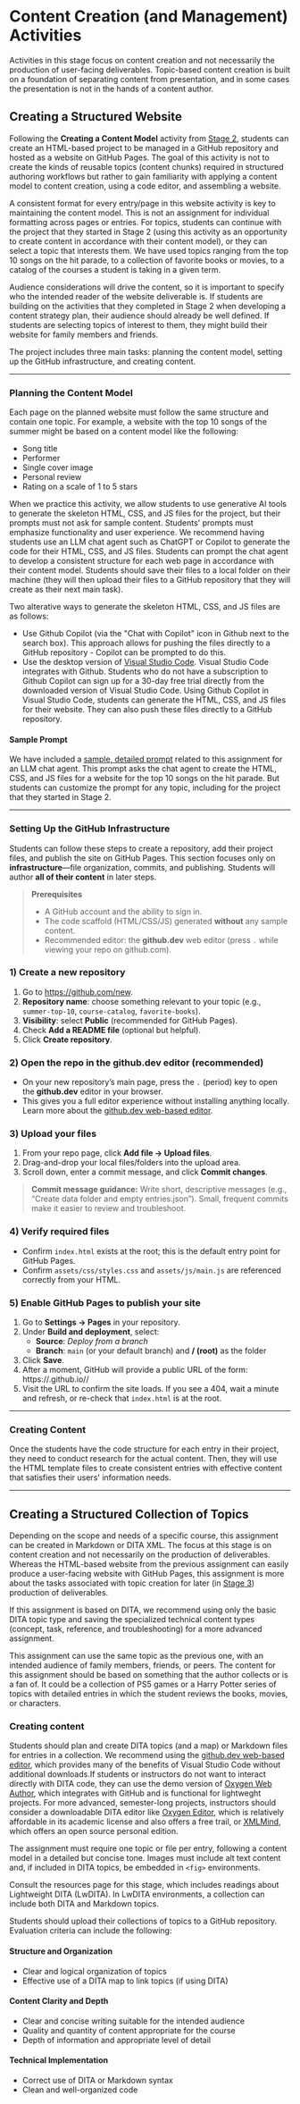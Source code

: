 # Content Creation (and Management) Activities

Activities in this stage focus on content creation and not necessarily the production of user-facing deliverables. Topic-based content creation is built on a foundation of separating content from presentation, and in some cases the presentation is not in the hands of a content author. 

## Creating a Structured Website

Following the **Creating a Content Model** activity from [Stage 2](../stage2/contentstrategyactivities.md), students can create an HTML-based project to be managed in a GitHub repository and hosted as a website on GitHub Pages. The goal of this activity is not to create the kinds of reusable topics (content chunks) required in structured authoring workflows but rather to gain familiarity with applying a content model to content creation, using a code editor, and assembling a website.

A consistent format for every entry/page in this website activity is key to maintaining the content model. This is not an assignment for individual formatting across pages or entries. For topics, students can continue with the project that they started in Stage 2 (using this activity as an opportunity to create content in accordance with their content model), or they can select a topic that interests them. We have used topics ranging from the top 10 songs on the hit parade, to a collection of favorite books or movies, to a catalog of the courses a student is taking in a given term. 

Audience considerations will drive the content, so it is important to specify who the intended reader of the website deliverable is. If students are building on the activities that they completed in Stage 2 when developing a content strategy plan, their audience should already be well defined. If students are selecting topics of interest to them, they might build their website for family members and friends.

The project includes three main tasks: planning the content model, setting up the GitHub infrastructure, and creating content.

---

### Planning the Content Model

Each page on the planned website must follow the same structure and contain one topic. For example, a website with the top 10 songs of the summer might be based on a content model like the following:

- Song title  
- Performer  
- Single cover image  
- Personal review  
- Rating on a scale of 1 to 5 stars  

When we practice this activity, we allow students to use generative AI tools to generate the skeleton HTML, CSS, and JS files for the project, but their prompts must not ask for sample content. Students' prompts must emphasize functionality and user experience. We recommend having students use an LLM chat agent such as ChatGPT or Copilot to generate the code for their HTML, CSS, and JS files. Students can prompt the chat agent to develop a consistent structure for each web page in accordance with their content model. Students should save their files to a local folder on their machine (they will then upload their files to a GitHub repository that they will create as their next main task). 

Two alterative ways to generate the skeleton HTML, CSS, and JS files are as follows: 
- Use Github Copilot (via the "Chat with Copilot" icon in Github next to the search box). This approach allows for pushing the files directly to a GitHub repository - Copilot can be prompted to do this.
- Use the desktop version of [Visual Studio Code](https://code.visualstudio.com/). Visual Studio Code integrates with Github. Students who do not have a subscription to Github Copilot can sign up for a 30-day free trial directly from the downloaded version of Visual Studio Code. Using Github Copilot in Visual Studio Code, students can generate the HTML, CSS, and JS files for their website. They can also push these files directly to a GitHub repository.  

#### Sample Prompt

We have included a [sample, detailed prompt](sample-prompt.md) related to this assignment for an LLM chat agent. This prompt asks the chat agent to create the HTML, CSS, and JS files for a website for the top 10 songs on the hit parade. But students can customize the prompt for any topic, including for the project that they started in Stage 2. 

---

### Setting Up the GitHub Infrastructure

Students can follow these steps to create a repository, add their project files, and publish the site on GitHub Pages. This section focuses only on **infrastructure**—file organization, commits, and publishing. Students will author **all of their content** in later steps.

> **Prerequisites**
> - A GitHub account and the ability to sign in.
> - The code scaffold (HTML/CSS/JS) generated **without** any sample content.
> - Recommended editor: the **github.dev** web editor (press `.` while viewing your repo on github.com).


### 1) Create a new repository

1. Go to <https://github.com/new>.
2. **Repository name**: choose something relevant to your topic (e.g., `summer-top-10`, `course-catalog`, `favorite-books`).
3. **Visibility**: select **Public** (recommended for GitHub Pages).
4. Check **Add a README file** (optional but helpful).
5. Click **Create repository**.

### 2) Open the repo in the github.dev editor (recommended)

- On your new repository’s main page, press the `.` (period) key to open the **github.dev** editor in your browser. 
- This gives you a full editor experience without installing anything locally. Learn more about the [github.dev web-based editor](https://docs.github.com/en/codespaces/the-githubdev-web-based-editor).

### 3) Upload your files

1. From your repo page, click **Add file → Upload files**.
2. Drag-and-drop your local files/folders into the upload area.
3. Scroll down, enter a commit message, and click **Commit changes**.

> **Commit message guidance:** Write short, descriptive messages (e.g., “Create data folder and empty entries.json”). Small, frequent commits make it easier to review and troubleshoot.


### 4) Verify required files

- Confirm `index.html` exists at the root; this is the default entry point for GitHub Pages.
- Confirm `assets/css/styles.css` and `assets/js/main.js` are referenced correctly from your HTML.


### 5) Enable GitHub Pages to publish your site

1. Go to **Settings → Pages** in your repository.
2. Under **Build and deployment**, select:
   - **Source**: *Deploy from a branch*
   - **Branch**: `main` (or your default branch) and **/ (root)** as the folder
3. Click **Save**.
4. After a moment, GitHub will provide a public URL of the form:
https://<your-username>.github.io/<your-repo-name>/
5. Visit the URL to confirm the site loads. If you see a 404, wait a minute and refresh, or re-check that `index.html` is at the root.

----

### Creating Content

Once the students have the code structure for each entry in their project, they need to conduct research for the actual content. Then, they will use the HTML template files to create consistent entries with effective content that satisfies their users' information needs.

---

## Creating a Structured Collection of Topics

Depending on the scope and needs of a specific course, this assignment can be created in Markdown or DITA XML. The focus at this stage is on content creation and not necessarily on the production of deliverables. Whereas the HTML-based website from the previous assignment can easily produce a user-facing website with GitHub Pages, this assignment is more about the tasks associated with topic creation for later (in [Stage 3](../stage4/overview.md)) production of deliverables.

If this assignment is based on DITA, we recommend using only the basic DITA topic type and saving the specialized technical content types (concept, task, reference, and troubleshooting) for a more advanced assignment.

This assignment can use the same topic as the previous one, with an intended audience of family members, friends, or peers. The content for this assignment should be based on something that the author collects or is a fan of. It could be a collection of PS5 games or a Harry Potter series of topics with detailed entries in which the student reviews the books, movies, or characters.

### Creating content

Students should plan and create DITA topics (and a map) or Markdown files for entries in a collection. We recommend using the [github.dev web-based editor](https://docs.github.com/en/codespaces/the-githubdev-web-based-editor), which provides many of the benefits of Visual Studio Code without additional downloads.If students or instructors do not want to interact directly with DITA code, they can use the demo version of [Oxygen Web Author](https://www.oxygenxml.com/xml_web_author.html), which integrates with GitHub and is functional for lightweght projects. For more advanced, semester-long projects, instructors should consider a downloadable DITA editor like [Oxygen Editor](https://www.oxygenxml.com/), which is relatively affordable in its academic license and also offers a free trail, or [XMLMind](https://www.xmlmind.com/xmleditor/), which offers an open source personal edition.

The assignment must require one topic or file per entry, following a content model in a detailed but concise tone. Images must include alt text content and, if included in DITA topics, be embedded in `<fig>` environments.

Consult the resources page for this stage, which includes readings about Lightweight DITA (LwDITA). In LwDITA environments, a collection can include both DITA and Markdown topics.

Students should upload their collections of topics to a GitHub repository. Evaluation criteria can include the following:

#### Structure and Organization

- Clear and logical organization of topics  
- Effective use of a DITA map to link topics (if using DITA)  

#### Content Clarity and Depth

- Clear and concise writing suitable for the intended audience  
- Quality and quantity of content appropriate for the course  
- Depth of information and appropriate level of detail  

#### Technical Implementation

- Correct use of DITA or Markdown syntax  
- Clean and well-organized code  

